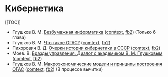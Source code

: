 # Кибернетика

[[TOC]]

* Глушков В. М. [Безбумажная информатика](глушков-основы-безбумажной-информатики.md) ([comtext](files/глушков-основы-безбумажной-информатики.ct), [fb2](files/глушков-основы-безбумажной-информатики.fb2)) (Только 6 глава)
* Глушков В. М. [Что такое ОГАС?](библиотечка-квант-10-что-такое-огас.md) ([comtext](files/библиотечка-квант-10-что-такое-огас.ct), [fb2](files/библиотечка-квант-10-что-такое-огас.fb2))
* Пихорович В. Д. [Очерки истории кибернетики в СССР](пихорович-очерки-истории-кибернетики.md) ([comtext](files/пихорович-очерки-истории-кибернетики.ct), [fb2](files/пихорович-очерки-истории-кибернетики.fb2))
* Моев. В. [Бразды управления. Диалог с академиком В. М. Глушковым](моев-бразды-управления.md) ([comtext](files/моев-бразды-управления.ct), [fb2](files/моев-бразды-управления.fb2))
* Глушков В. М. [Макроэкономические модели и принципы построения ОГАС](глушков-макроэкономические-модели-и-принципы-построения-огас.md) ([comtext](files/глушков-макроэкономические-модели-и-принципы-построения-огас.ct), [fb2](files/глушков-макроэкономические-модели-и-принципы-построения-огас.fb2)) (В процессе вычитки)

